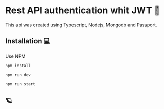 # Rest API authentication whit  JWT 🔑

This api was created using Typescript, Nodejs, Mongodb and Passport.


## Installation 💻

Use NPM

```bash
npm install
```
```bash
npm run dev
```
```bash
npm run start
```
## 🪐
